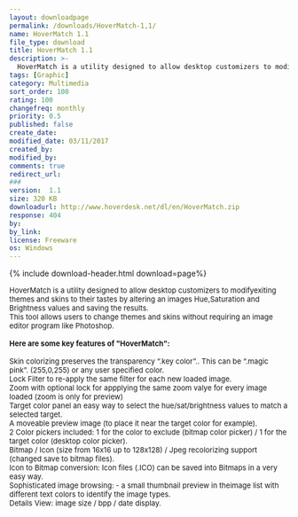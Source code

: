 ```yaml
---
layout: downloadpage
permalink: /downloads/HoverMatch-1,1/
name: HoverMatch 1.1
file_type: download
title: HoverMatch 1.1
description: >-
  HoverMatch is a utility designed to allow desktop customizers to modify exiting themes and skins
tags: [Graphic]
category: Multimedia
sort_order: 100
rating: 100
changefreq: monthly
priority: 0.5
published: false
create_date: 
modified_date: 03/11/2017
created_by: 
modified_by: 
comments: true
redirect_url: 
### 
version:  1.1
size: 320 KB
downloadurl: http://www.hoverdesk.net/dl/en/HoverMatch.zip
response: 404
by: 
by_link: 
license: Freeware
os: Windows
---
```


{% include download-header.html download=page%}

<p style="fix-download-text !important">
<p><font size="2"><p>HoverMatch is a utility designed to allow desktop customizers to modifyexiting themes and skins to their tastes by altering an images Hue,Saturation and Brightness values and saving the results.<br />
This tool allows users to change themes and skins without requiring an image editor program like Photoshop.<br />
<br />
<span><strong>Here are some key </strong><strong>features of "HoverMatch":</strong></span><br />
<br />
Skin colorizing preserves the transparency “.key color”.. This can be “.magic pink”. (255,0,255) or any user specified color.<br />
Lock Filter to re-apply the same filter for each new loaded image.<br />
Zoom with optional lock for appplying the same zoom valye for every image loaded (zoom is only for preview)<br />
Target color panel an easy way to select the hue/sat/brightness values to match a selected target.<br />
A moveable preview image (to place it near the target color for example).<br />
2 Color pickers included: 1 for the color to exclude (bitmap color picker) / 1 for the target color (desktop color picker).<br />
Bitmap / Icon (size from 16x16 up to 128x128) / Jpeg recolorizing support (changed save to bitmap files).<br />
Icon to Bitmap conversion: Icon files (.ICO) can be saved into Bitmaps in a very easy way.<br />
Sophisticated image browsing: - a small thumbnail preview in theimage list with different text colors to identify the image types.<br />
Details View: image size / bpp / date display.</p></p></p>
